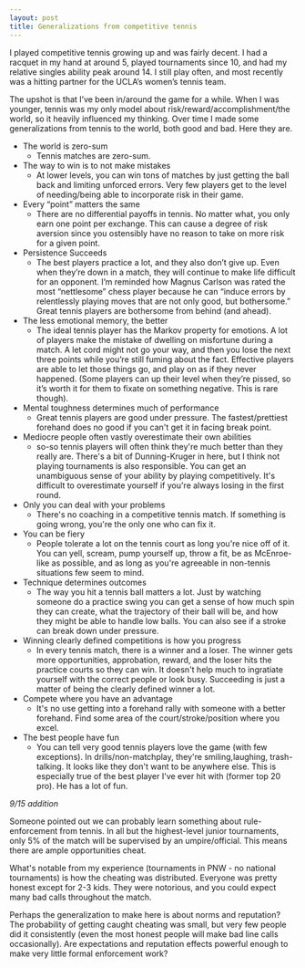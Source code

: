 ```yaml
---
layout: post
title: Generalizations from competitive tennis
---
```


I played competitive tennis growing up and was fairly decent. I had a racquet in my hand at around 5, played tournaments since 10, and had my relative singles ability peak around 14. I still play often, and most recently was a hitting partner for the UCLA’s women’s tennis team.

The upshot is that I’ve been in/around the game for a while. When I was younger, tennis was my only model about risk/reward/accomplishment/the world, so it heavily influenced my thinking. Over time I made some generalizations from tennis to the world, both good and bad. Here they are.

* The world is zero-sum
  * Tennis matches are zero-sum.
* The way to win is to not make mistakes
  * At lower levels, you can win tons of matches by just getting the ball back and limiting unforced errors. Very few players get to the level of needing/being able to incorporate risk in their game.
* Every “point” matters the same
  * There are no differential payoffs in tennis. No matter what, you only earn one point per exchange. This can cause a degree of risk aversion since you ostensibly have no reason to take on more risk for a given point.
* Persistence Succeeds
  * The best players practice a lot, and they also don’t give up. Even when they’re down in a match, they will continue to make life difficult for an opponent. I’m reminded how Magnus Carlson was rated the most “nettlesome” chess player because he can “induce errors by relentlessly playing moves that are not only good, but bothersome.” Great tennis players are bothersome from behind (and ahead).
* The less emotional memory, the better
  * The ideal tennis player has the Markov property for emotions. A lot of players make the mistake of dwelling on misfortune during a match. A let cord might not go your way, and then you lose the next three points while you’re still fuming about the fact. Effective players are able to let those things go, and play on as if they never happened. (Some players can up their level when they’re pissed, so it’s worth it for them to fixate on something negative. This is rare though).
* Mental toughness determines much of performance
  * Great tennis players are good under pressure. The fastest/prettiest forehand does no good if you can't get it in facing break point.
* Mediocre people often vastly overestimate their own abilities
  * so-so tennis players will often think they're much better than they really are. There's a bit of Dunning-Kruger in here, but I think not playing tournaments is also responsible. You can get an unambiguous sense of your ability by playing competitively. It's difficult to overestimate yourself if you're always losing in the first round.
* Only you can deal with your problems
  * There's no coaching in a competitive tennis match. If something is going wrong, you're the only one who can fix it.
* You can be fiery
  * People tolerate a lot on the tennis court as long you're nice off of it. You can yell, scream, pump yourself up, throw a fit, be as McEnroe-like as possible, and as long as you're agreeable in non-tennis situations few seem to mind.
* Technique determines outcomes
  * The way you hit a tennis ball matters a lot. Just by watching someone do a practice swing you can get a sense of how much spin they can create, what the trajectory of their ball will be, and how they might be able to handle low balls. You can also see if a stroke can break down under pressure.
* Winning clearly defined competitions is how you progress
  * In every tennis match, there is a winner and a loser. The winner gets more opportunities, approbation, reward, and the loser hits the practice courts so they can win. It doesn't help much to ingratiate yourself with the correct people or look busy. Succeeding is just a matter of being the clearly defined winner a lot.
* Compete where you have an advantage
  * It's no use getting into a forehand rally with someone with a better forehand. Find some area of the court/stroke/position where you excel.
* The best people have fun
  * You can tell very good tennis players love the game (with few exceptions). In drills/non-matchplay, they're smiling,laughing, trash-talking. It looks like they don't want to be anywhere else. This is especially true of the best player I've ever hit with (former top 20 pro). He has a lot of fun.  

*9/15 addition*

Someone pointed out we can probably learn something about rule-enforcement from tennis. In all but the highest-level junior tournaments, only 5% of the match will be supervised by an umpire/official. This means there are ample opportunities cheat.

What's notable from my experience (tournaments in PNW - no national tournaments) is how the cheating was distributed. Everyone was pretty honest except for 2-3 kids. They were notorious, and you could expect many bad calls throughout the match.

Perhaps the generalization to make here is about norms and reputation? The probability of getting caught cheating was small, but very few people did it consistently (even the most honest people will make bad line calls occasionally). Are expectations and reputation effects powerful enough to make very little formal enforcement work?   
